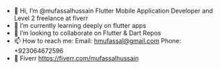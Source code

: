 - 👋 Hi, I’m @mufassalhussain Flutter Mobile Application Developer and Level 2 freelance at fiverr
- 🌱 I’m currently learning deeply on flutter apps
- 💞️ I’m looking to collaborate on Flutter & Dart Repos
- 📫 How to reach me: Email: hmufassal@gmail.com Phone: +923064672596
- 🌱 Fiverr https://fiverr.com/mufassalhussain
<!---
mufassalhussain/mufassalhussain is a ✨ special ✨ repository because its `README.md` (this file) appears on your GitHub profile.
You can click the Preview link to take a look at your changes.
--->

